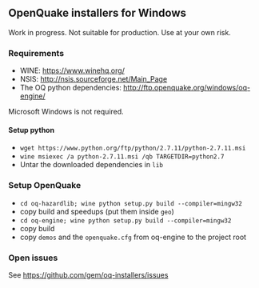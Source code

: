 ## OpenQuake installers for Windows ##

Work in progress. Not suitable for production. Use at your own risk.

### Requirements

- WINE: https://www.winehq.org/
- NSIS: http://nsis.sourceforge.net/Main_Page
- The OQ python dependencies: http://ftp.openquake.org/windows/oq-engine/

Microsoft Windows is not required.

#### Setup python
- `wget https://www.python.org/ftp/python/2.7.11/python-2.7.11.msi`
- `wine msiexec /a python-2.7.11.msi /qb TARGETDIR=python2.7`
- Untar the downloaded dependencies in `lib`

### Setup OpenQuake
- `cd oq-hazardlib; wine python setup.py build --compiler=mingw32`
- copy build and speedups (put them inside `geo`)
- `cd oq-engine; wine python setup.py build --compiler=mingw32`
- copy build
- copy `demos` and the `openquake.cfg` from oq-engine to the project root

### Open issues

See https://github.com/gem/oq-installers/issues
